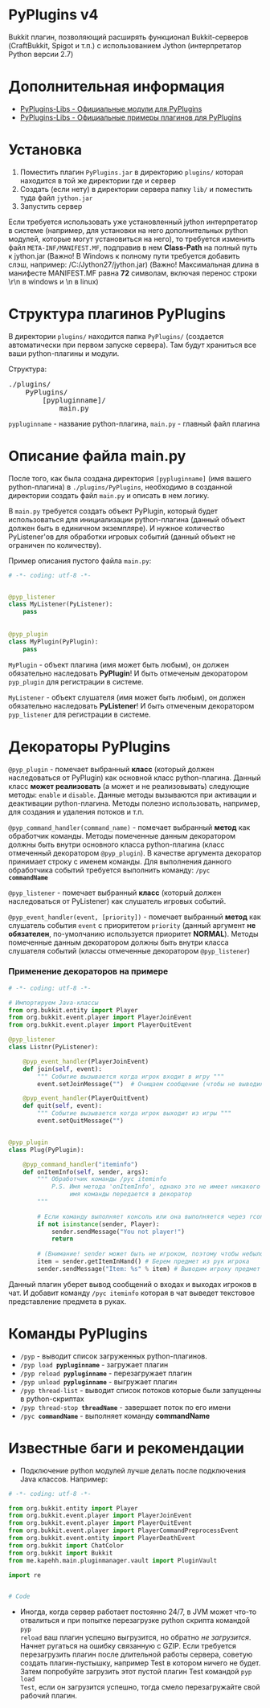 # PyPlugins v4
Bukkit плагин, позволяющий расширять функционал Bukkit-серверов (CraftBukkit, Spigot и т.п.) с использованием Jython (интерпретатор Python версии 2.7)

# Дополнительная информация
* <a href="//github.com/kapehh-karen/PyPlugins-Libs">PyPlugins-Libs - Официальные модули для PyPlugins</a>
* <a href="//github.com/kapehh-karen/PyPlugins-Plugins">PyPlugins-Libs - Официальные примеры плагинов для PyPlugins</a>

# Установка
1. Поместить плагин <code>PyPlugins.jar</code> в директорию <code>plugins/</code> которая находится в той же директории где и сервер
2. Создать (если нету) в директории сервера папку <code>lib/</code> и поместить туда файл <code>jython.jar</code>
3. Запустить сервер

Если требуется использовать уже установленный jython интерпретатор в системе (например, для установки на него дополнительных python модулей, которые могут установиться на него), то требуется изменить файл <code>META-INF/MANIFEST.MF</code>, подправив в нем __Class-Path__ на полный путь к jython.jar (Важно! В Windows к полному пути требуется добавить слэш, например: /C:/Jython27/jython.jar) (Важно! Максимальная длина в манифесте MANIFEST.MF равна __72__ символам, включая перенос строки \r\n в windows и \n в linux)

# Структура плагинов PyPlugins
В директории <code>plugins/</code> находится папка <code>PyPlugins/</code> (создается автоматически при первом запуске сервера).
Там будут храниться все ваши python-плагины и модули.

Структура:
<pre>
./plugins/
    PyPlugins/
        [pypluginname]/
            main.py
</pre>
<code>pypluginname</code> - название python-плагина, <code>main.py</code> - главный файл плагина

# Описание файла main.py
После того, как была создана директория <code>[pypluginname]</code> (имя вашего python-плагина) в <code>./plugins/PyPlugins</code>, необходимо в созданной директории создать файл <code>main.py</code> и описать в нем логику.

В <code>main.py</code> требуется создать объект PyPlugin, который будет использоваться для инициализации python-плагина (данный объект должен быть в единичном экземпляре). И нужное количество PyListener'ов для обработки игровых событий (данный объект не ограничен по количеству).

Пример описания пустого файла <code>main.py</code>:
```python
# -*- coding: utf-8 -*-


@pyp_listener
class MyListener(PyListener):
    pass
    
    
@pyp_plugin
class MyPlugin(PyPlugin):
    pass
```

<code>MyPlugin</code> - объект плагина (имя может быть любым), он должен обязательно наследовать **PyPlugin**! И быть отмеченым декоратором <code>pyp_plugin</code> для регистрации в системе.

<code>MyListener</code> - объект слушателя (имя может быть любым), он должен обязательно наследовать **PyListener**! И быть отмеченым декоратором <code>pyp_listener</code> для регистрации в системе.

# Декораторы PyPlugins

<code>@pyp_plugin</code> - помечает выбранный **класс** (который должен наследоваться от PyPlugin) как основной класс python-плагина.
Данный класс **может реализовать** (а может и не реализовывать) следующие методы: <code>enable</code> и <code>disable</code>. Данные методы вызываются при активации и деактивации python-плагина. Методы полезно использовать, например, для создания и удаления потоков и т.п.

<code>@pyp_command_handler(command_name)</code> - помечает выбранный **метод** как обработчик команды. Методы помеченные данным декоратором должны быть внутри основного класса python-плагина (класс отмеченный декоратором <code>@pyp_plugin</code>). В качестве аргумента декоратор принимает строку с именем команды. Для выполнения данного обработчика событий требуется выполнить команду: <code>/pyc **commandName**</code>

<code>@pyp_listener</code> - помечает выбранный **класс** (который должен наследоваться от PyListener) как слушатель игровых событий.

<code>@pyp_event_handler(event, [priority])</code> - помечает выбранный **метод** как слушатель события <code>event</code> с приоритетом <code>priority</code> (данный аргумент **не обязателен**, по-умолчанию используется приоритет **NORMAL**). Методы помеченные данным декоратором должны быть внутри класса слушателя событий (классы отмеченные декоратором <code>@pyp_listener</code>)

### Применение декораторов на примере

```python
# -*- coding: utf-8 -*-

# Импортируем Java-классы
from org.bukkit.entity import Player
from org.bukkit.event.player import PlayerJoinEvent
from org.bukkit.event.player import PlayerQuitEvent

@pyp_listener
class Listnr(PyListener):

    @pyp_event_handler(PlayerJoinEvent)
    def join(self, event):
        """ Событие вызывается когда игрок входит в игру """
        event.setJoinMessage("")  # Очищаем сообщение (чтобы не выводилось сообщений при входе)

    @pyp_event_handler(PlayerQuitEvent)
    def quit(self, event):
        """ Событие вызывается когда игрок выходит из игры """
        event.setQuitMessage("")


@pyp_plugin
class Plug(PyPlugin):

    @pyp_command_handler("iteminfo")
    def onItemInfo(self, sender, args):
        """ Обработчик команды /pyc iteminfo
            P.S. Имя метода 'onItemInfo', однако это не имеет никакого значения,
                 имя команды передается в декоратор
        """
    
        # Если команду выполняет консоль или она выполняется через rcon, то выводим сообщение: You not player!
        if not isinstance(sender, Player):
            sender.sendMessage("You not player!")
            return
            
        # (Внимание! sender может быть не игроком, поэтому чтобы небыло ошибок мы выше делали проверку)
        item = sender.getItemInHand() # Берем предмет из рук игрока
        sender.sendMessage("Item: %s" % item) # Выводим игроку предмет в его руках
```

Данный плагин уберет вывод сообщений о входах и выходах игроков в чат. И добавит команду <code>/pyc iteminfo</code> которая в чат выведет текстовое представление предмета в руках.

# Команды PyPlugins

* <code>/pyp</code> - выводит список загруженных python-плагинов.
* <code>/pyp load **pypluginname**</code> - загружает плагин
* <code>/pyp reload **pypluginname**</code> - перезагружает плагин
* <code>/pyp unload **pypluginname**</code> - выгружает плагин
* <code>/pyp thread-list</code> - выводит список потоков которые были запущенны в python-скриптах
* <code>/pyp thread-stop **threadName**</code> - завершает поток по его имени
* <code>/pyc **commandName**</code> - выполняет команду **commandName**

# Известные баги и рекомендации

* Подключение python модулей лучше делать после подключения Java классов. Например:
```python
# -*- coding: utf-8 -*-

from org.bukkit.entity import Player
from org.bukkit.event.player import PlayerJoinEvent
from org.bukkit.event.player import PlayerQuitEvent
from org.bukkit.event.player import PlayerCommandPreprocessEvent
from org.bukkit.event.entity import PlayerDeathEvent
from org.bukkit import ChatColor
from org.bukkit import Bukkit
from me.kapehh.main.pluginmanager.vault import PluginVault

import re


# Code
```

* Иногда, когда сервер работает постоянно 24/7, в JVM может что-то отвалиться и при попытке перезагрузке python скрипта командой <code>pyp reload</code> ваш плагин успешно выгрузится, но обратно *не загрузится*. Начнет ругаться на ошибку связанную с GZIP. Если требуется перезагрузить плагин после длительной работы сервера, советую создать плагин-пустышку, например Test в котором ничего не будет. Затем попробуйте загрузить этот пустой плагин Test командой <code>pyp load Test</code>, если он загрузится успешно, тогда смело перезагружайте свой рабочий плагин.

